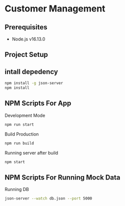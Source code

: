 # Customer Management

## Prerequisites

- Node.js v16.13.0

## Project Setup

## intall depedency
```sh
npm install -g json-server
npm install
```

## NPM Scripts For App

Development Mode
```sh
npm run start
```

Build Production
```sh
npm run build
```

Running server after build
```sh
npm start
```

## NPM Scripts For Running Mock Data

Running DB 
```sh
json-server --watch db.json --port 5000
```